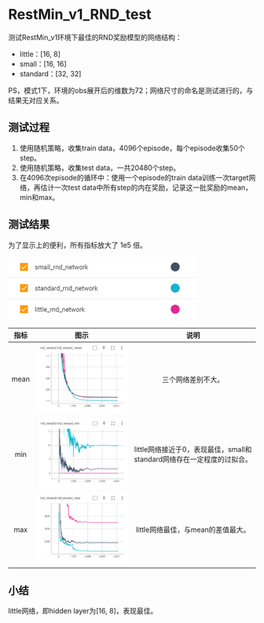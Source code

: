 # RestMin_v1_RND_test
测试RestMin_v1环境下最佳的RND奖励模型的网络结构：
<ul>
<li>little：[16, 8]</li>
<li>small：[16, 16]</li>
<li>standard：[32, 32]</li>
</ul>
PS，模式1下，环境的obs展开后的维数为72；网络尺寸的命名是测试进行的，与结果无对应关系。


## 测试过程
<ol>
<li>使用随机策略，收集train data，4096个episode，每个episode收集50个step。</li>
<li>使用随机策略，收集test data，一共20480个step。</li>
<li>在4096次episode的循环中：使用一个episode的train data训练一次target网络，再估计一次test data中所有step的内在奖励，记录这一批奖励的mean，min和max。</li>
</ol>

## 测试结果
为了显示上的便利，所有指标放大了 1e5 倍。

<img src="rnd_reward_log/legend.png">

| 指标 | 图示 | 说明 |
| :---: | :---: | :---: |
| mean | <img src="rnd_reward_log/mean.png"> | 三个网络差别不大。 |
| min | <img src="rnd_reward_log/min.png"> | little网络接近于0，表现最佳，small和standard网络存在一定程度的过拟合。 |
| max | <img src="rnd_reward_log/max.png"> | little网络最佳，与mean的差值最大。 |

## 小结
little网络，即hidden layer为[16, 8]，表现最佳。
